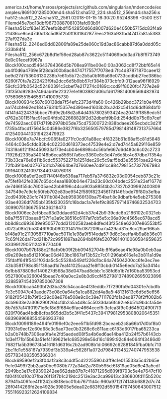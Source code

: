 <xmlHeader><FileName>america.txt</FileName><FilePath>/home/nsross/projects/src/github.com/singularian/mdencode/examples/</FilePath><Filesize>869</Filesize><Blocksize>100</Blocksize><Modsize>128</Modsize><Format>5000</Format><FileHashlist>md4:sha512:sha512_224:sha512_256</FileHashlist><BlockHashlist>md4:sha256:sha512:sha512_224:sha512_256</BlockHashlist><Version>1.0</Version><Time>2018-01-15 18:30:20.95248396 -0500 EST</Time></xmlHeader>
<xmlFile><Mdtype>File</Mdtype><Hashname>md4</Hashname><Filehashlist>5e7bd13dbf9673088708103fafd93b9f</Filehashlist></xmlFile>
<xmlFile><Mdtype>File</Mdtype><Hashname>sha512</Hashname><Filehashlist>cf83e1357eefb8bdf1542850d66d8007d620e4050b5715dc83f4a921d36ce9ce47d0d13c5d85f2b0ff8318d2877eec2f63b931bd47417a81a538327af927da3e</Filehashlist></xmlFile>
<xmlFile><Mdtype>File</Mdtype><Hashname>sha512_224</Hashname><Filehashlist>6ed0dd02806fa89e25de060c19d3ac86cabb87d6a0ddd05c333b84f4</Filehashlist></xmlFile>
<xmlFile><Mdtype>File</Mdtype><Hashname>sha512_256</Hashname><Filehashlist>c672b8d1ef56ed28ab87c3622c5114069bdd3ad7b8f9737498d0c01ecef0967a</Filehashlist></xmlFile>
<xmlBlock><Mdtype>Block</Mdtype><Blocksize>100</Blocksize><Hashlist>cacd54643784366d5b708ea911be00e0:00a3062cd8f72bbf65e14ab4f0d6a4769e5f28da300b8ac8474717557f7078ed:7fc4d87871870caee12be9d27d753606130238b7e61b5b72c2b5a0b169a69e0733cddbb27ee386bc6260f70fa7a222423f9fa2dcc6d5b9bb57cf384b373cbfd9:012aea96f1692959cfc33fb0542c52480391c3cbef7e217274c0189c:ccd91f8020fc4727e2e973f350d9283e749dab61e22327e1e1903982d06cfd61</Hashlist><Modexp>798</Modexp><Mod>140095694829749756065515465871410095730</Mod></xmlBlock>
<xmlBlock><Mdtype>Block</Mdtype><Blocksize>100</Blocksize><Hashlist>934c587c60138da7f54efc2373d4fa60:0c426b29bdc3721b0e4f65aa174cbfe92ed184a7631bf5357ed390eed1603b2b:a2d2c5414d6ddf684bf0f4141d4224335bbce79d9e2bf8d2a84d4357802593424ea20419ff858edc5fd762e301151fac91ed04fdb822668828f2d32dbefd9b0d:254dd0b75c6b7cef9e74592aec0617d719b2978b05de75cd75300722:838bdaee265ecbdc3d21ff735b4fbcd175645c0d586e3827f6b325650579785d</Hashlist><Modexp>798</Modexp><Mod>148148731375766441254004410319423479923</Mod></xmlBlock>
<xmlBlock><Mdtype>Block</Mdtype><Blocksize>100</Blocksize><Hashlist>8e7a74bcfc9085fa6271fc0cd01a88ec:4f8323b61d68af5c81d58484464c03e5cfdc83b4c02230d618373ec47539e4e2:d7ed7445a829116e85974319a6121f94450933af73e4cb04e6898c4c56bfe667d6d480c6c02c272371926d2335a340f48b6eca8565f7a6ce3360e8c3d47e6d5b:4c87dbe7f354a73b33ca76e8d11b6cdc553752271b1251dec29c5c9a:f5bd3e35551bae224ca72fb391be0d2767b31cb78664be7d7660ee7cd91cc984</Hashlist><Modexp>798</Modexp><Mod>154732706798309164032410971344074076018</Mod></xmlBlock>
<xmlBlock><Mdtype>Block</Mdtype><Blocksize>100</Blocksize><Hashlist>8a9ef2ed97f40f46b636aa717eb57a37:6832c03d0054ceb873c21ce75fef842fe0387c65dc4eaa1880b04e473a23c60d:04bdec2551e23ef1677dde7466f55dc76005ae42bb8f96c44ca903a885f4b2c7327b209992400809347549e7c9cfc50feb702e83be9542f589f82345617d146f:bde79f80b3efba2cd9439b23cfc74311b0842eb959366f30ba754baf:8c9dbafb4e5eb27530893ae4036df785bb135fd23035fc16bdac1a7e1ef9c885</Hashlist><Modexp>797</Modexp><Mod>146746832534703309907513667551436218473</Mod></xmlBlock>
<xmlBlock><Mdtype>Block</Mdtype><Blocksize>100</Blocksize><Hashlist>6ec2ef5bca63d3ddaed62d4cb37e42b9:39cdc8b2186102c0321ebb8a7f55113baea8f37f1e3a9c38516c6117af7cb5e5:c06a09d4565ec678acd5bb8d8cd693639e950577cdd31202582aeb8dfed43f2548e62007e86553bf5d072a08b2bb3046f90b0902314179c087209ba7a429ad31:c8cc29ae166a5b148a91c21130587710a0ac5011e1e98a9f514eda57:9d8c3eeffa4b9a8b36e017c65f426da17cd211b72c9951897aa2694b8f6fe520</Hashlist><Modexp>798</Modexp><Mod>140100605849596358339912905112428770408</Mod></xmlBlock>
<xmlBlock><Mdtype>Block</Mdtype><Blocksize>100</Blocksize><Hashlist>7b97b188c216afb0b09f2bb09452704b:8f6a6eae41e98a0b0eb3aad9e269eba5d12106ac06d403bc1867af13b52c7c01:296ab616e1e3b811a1d9e75fdaff641f5431f03da5c5c5528a549df226d1bc64a74504200cc6fe3ec7ee43b3581798c851f39aad1d7eaf41025caa2fe8f13cbd:0145e6edc7a25a3414c6e1bb878808e1140627d568a38d047bad8cbb:1c38fd6b1b7d160ba53953cd9527800e3260045bead7c40a0ec2e8b3d9cdf452</Hashlist><Modexp>798</Modexp><Mod>137489026950238963288597454097850067308</Mod></xmlBlock>
<xmlBlock><Mdtype>Block</Mdtype><Blocksize>100</Blocksize><Hashlist>bca5493bf2d3ba28c54cac4e4f3feddb:717290fb9d04301e7cbdfb7e3c50947e43aedd73e08c0a64e5a1ca882dd4a8a5:48131613c6d5d5e6569182f05421b79f0c29c08e676e508e9c0c39e7111782fd1a2ed8778f2ff002b64cb9633e2a306290f264cf4b2a5a4d8c5c5033dab6fc92:e8b51c9bdcfa54e8b7d57a141f01971e6cf8d8f684c6fae4664ccef5:3cfca3f9c0d64502490f7f3820f706ad4bdb8cfba565dd3b5c3f41c5437c3941</Hashlist><Modexp>798</Modexp><Mod>129538080206453516839699688554596933748</Mod></xmlBlock>
<xmlBlock><Mdtype>Block</Mdtype><Blocksize>100</Blocksize><Hashlist>96189e494fe0196ef0c2eee5f1b5fd98:2bceaeb2c8a66b17d0bf8b073931e9ecf2c60d68c3c5ae73ec0b3268c6c811ae:c6183d6017fba65233cab2a0b748b7306ea0fa4e2fd5aeded08f5a4b6ed6ae14ba412b24f57b6143cb1d3e1f71b15b63a51ef4199621e1c685298e56d16c1699:92c84e064f43486d07682f1a5b39673fa416181d6316c2b2ad908b1d:06692c62881845fba0bfc7132bc1fd1e558167a7939df3b339a4c5628f1a072d</Hashlist><Modexp>798</Modexp><Mod>43134527407479535388577834083505366304</Mod></xmlBlock>
<xmlBlock><Mdtype>Block</Mdtype><Blocksize>69</Blocksize><Hashlist>590ef2a3f04af2a8c3cddf5cd2225590:b3ff9c1e015533a5c42b65e9cfe049972bb2aa50be9080b772a34d2a780b595d:6f819ad05d6e43a5cdf2949bc3e17c69390242ee662dab87b7c41871295d609f8703c5e4e7647cf10fd04f40d10c07fba26f13f7b1c219dc2513e3ac2ca99613:c386800fd115b520c87941b406fce4f1f242c88f8ebc01bb76711d4c:960a9712f74148b6882d7c7428f0414266fd2ee4928c39805e5dea02c683f92d</Hashlist><Modexp>550</Modexp><Mod>154767450643007512755116923212624109834</Mod></xmlBlock>
